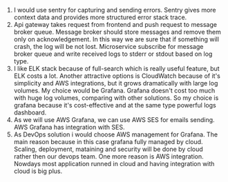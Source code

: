 1. I would use sentry for capturing and sending errors. Sentry gives more context data and provides more structured error stack trace.
2. Api gateway takes request from frontend and push request to message broker queue. Message broker should store messages and remove them only on acknowledgement. In this way we are sure that if something will crash, the log will be not lost. Microservice subscribe for message broker queue and write received logs to stderr or stdout based on log type.
3. I like ELK stack because of full-search which is really useful feature, but ELK costs a lot. Another attractive options is CloudWatch because of it's simplicity and AWS integrations, but it grows dramatically with large log volumes. My choice would be Grafana. Grafana doesn't cost too much with huge log volumes, comparing with other solutions. So my choice is grafana because it's cost-effective and at the same type powerful logs dashboard.
4. As we will use AWS Grafana, we can use AWS SES for emails sending. AWS Grafana has integration with SES.
5. As DevOps solution i would choose AWS management for Grafana. The main reason because in this case grafana fully managed by cloud. Scaling, deployment, mataining and security will be done by cloud rather then our devops team. One more reason is AWS integration. Nowdays most application runned in cloud and having integration with cloud is big plus.
